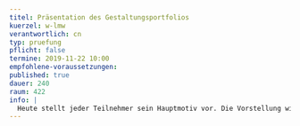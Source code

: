 ```yaml
---
titel: Präsentation des Gestaltungsportfolios
kuerzel: w-lmw
verantwortlich: cn
typ: pruefung
pflicht: false
termine: 2019-11-22 10:00
empfohlene-voraussetzungen:
published: true
dauer: 240
raum: 422
info: | 
  Heute stellt jeder Teilnehmer sein Hauptmotiv vor. Die Vorstellung wird mit bewertet. 
---
```


